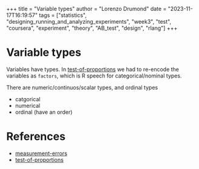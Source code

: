 +++
title = "Variable types"
author = "Lorenzo Drumond"
date = "2023-11-17T16:19:57"
tags = ["statistics",  "designing_running_and_analyzing_experiments",  "week3",  "test",  "coursera",  "experiment",  "theory",  "AB_test",  "design",  "rlang"]
+++


# Variable types
Variables have types. In [test-of-proportions](/wiki/test-of-proportions/) we had to re-encode the variables as `factors`, which is R speech
for categorical/nominal types.

There are numeric/continuos/scalar types, and ordinal types

- catgorical
- numerical
- ordinal (have an order)



# References
- [measurement-errors](/wiki/measurement-errors/)
- [test-of-proportions](/wiki/test-of-proportions/)
